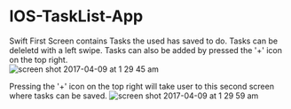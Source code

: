 # IOS-TaskList-App
Swift
First Screen contains Tasks the used has saved to do. Tasks can be deleletd with a left swipe. Tasks can also be added by pressed the '+' icon on the top right. </br>
![screen shot 2017-04-09 at 1 29 45 am](https://cloud.githubusercontent.com/assets/26268228/24835067/705fa502-1cc4-11e7-9902-18653a173879.png)

Pressing the '+' icon on the top right will take user to this second screen where tasks can be saved.
![screen shot 2017-04-09 at 1 29 59 am](https://cloud.githubusercontent.com/assets/26268228/24835068/71a2bcba-1cc4-11e7-8a58-6562ea143390.png)
